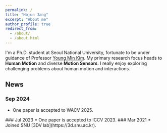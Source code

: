 ```yaml
---
permalink: /
title: "Hojun Jang"
excerpt: "About me"
author_profile: true
redirect_from: 
  - /about/
  - /about.html
---
```


I'm a Ph.D. student at Seoul National University, fortunate to be under guidance of Professor [Young Min Kim](https://3d.snu.ac.kr/members/).
My primary research focus heads to **Human Motion** and diverse **Motion Sensors**.
I really enjoy exploring challenging problems about human motion and interactions.

## News
### Sep 2024
* One paper is accepted to WACV 2025.
<a/>
### Jul 2023
* One paper is accepted to ICCV 2023.
<a/>
### Mar 2021
* Joined SNU [3DV lab](https://3d.snu.ac.kr).
<a/>